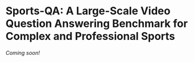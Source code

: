 # Sports-QA: A Large-Scale Video Question Answering Benchmark for Complex and Professional Sports

*Coming soon!*
